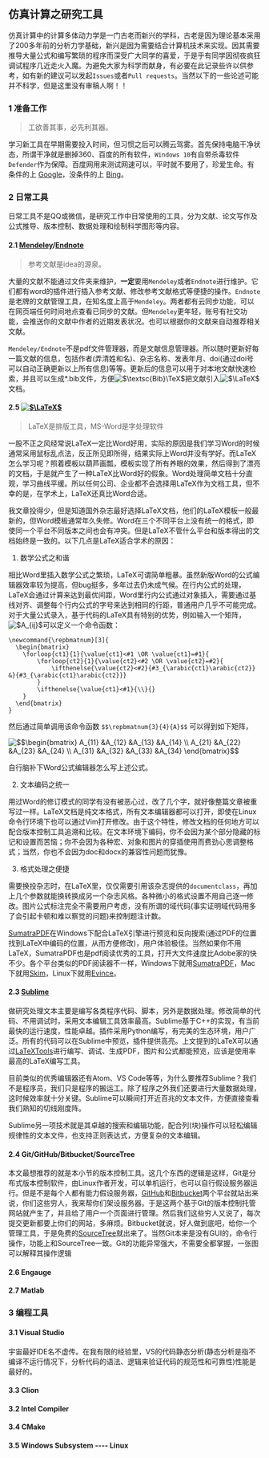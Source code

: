 ## 仿真计算之研究工具
仿真计算中的计算多体动力学是一门古老而新兴的学科，古老是因为理论基本采用了200多年前的分析力学基础，新兴是因为需要结合计算机技术来实现。因其需要推导大量公式和编写繁琐的程序而深受广大同学的喜爱，于是乎有同学因彻夜疯狂调试程序几近走火入魔。为避免大家为科学而献身，有必要在此记录些许以供参考，如有新的建议可以发起`Issues`或者`Pull requests`。当然以下的一些论述可能并不科学，但是这里没有审稿人啊！！

### 1 准备工作
>工欲善其事，必先利其器。

学习新工具在早期需要投入时间，但习惯之后可以腾云驾雾。首先保持电脑干净状态，所谓干净就是删掉360、百度的所有软件，`Windows 10`有自带杀毒软件 `Defender`作为保障。百度网用来测试网速可以，平时就不要用了，珍爱生命。有条件的上 [Google](https://www.google.com/ncr)，没条件的上 [Bing](https://cn.bing.com)。

### 2 日常工具
日常工具不是QQ或微信，是研究工作中日常使用的工具，分为文献、论文写作及公式推导、版本控制、数据处理和绘制科学图形等内容。

#### 2.1 [Mendeley](https://www.mendeley.com/)/[Endnote](https://endnote.com/)
>参考文献是idea的源泉。

大量的文献不能通过文件夹来维护，**一定**要用`Mendeley`或者`Endnote`进行维护。它们都有word的插件进行插入参考文献、修改参考文献格式等便捷的操作。`Endnote`是老牌的文献管理工具，在知名度上高于`Mendeley`。两者都有云同步功能，可以在网页端任何时间地点查看已同步的文献。但`Mendeley`更年轻，账号有社交功能，会推送你的文献中作者的近期发表状况。也可以根据你的文献来自动推荐相关文献。

`Mendeley/Endnote`不是pdf文件管理器，而是文献信息管理器。所以随时更新好每一篇文献的信息，包括作者(弄清姓和名)、杂志名称、发表年月、doi(通过doi号可以自动正确更新以上所有信息)等等。更新后的信息可以用于对本地文献快速检索，并且可以生成\*.bib文件，方便<img src="https://latex.codecogs.com/gif.latex?\inline&space;$\textsc{Bib}\TeX$" title="$\textsc{Bib}\TeX$" />把文献引入<img src="https://latex.codecogs.com/gif.latex?$\LaTeX$" title="$\LaTeX$" />文档。

#### 2.5 [<img src="https://latex.codecogs.com/gif.latex?$\LaTeX$" title="$\LaTeX$" />](https://www.tug.org/texlive/)
>LaTeX是排版工具，MS-Word是字处理软件

一股不正之风经常说LaTeX一定比Word好用，实际的原因是我们学习Word的时候通常采用鼠标乱点法，反正所见即所得，结果实际上Word并没有学好。而LaTeX怎么学习呢？照着模板以葫芦画瓢，模板实现了所有养眼的效果，然后得到了漂亮的文档，于是就产生了一种LaTeX比Word好的假象。Word处理简单文档十分直观，学习曲线平缓。所以任何公司、企业都不会选择用LaTeX作为文档工具，但不幸的是，在学术上，LaTeX还真比Word合适。

我文章投得少，但是知道国外杂志最好选择LaTeX文档，他们的LaTeX模板一般最新的，但Word模板通常年久失修。Word在三个不同平台上没有统一的格式，即使同一个平台不同版本之间也会有冲突。但是LaTeX不管什么平台和版本得出的文档始终是一致的。以下几点是LaTeX适合学术的原因：
1. 数学公式之和谐

相比Word里插入数学公式之繁琐，LaTeX可谓简单粗暴。虽然新版Word的公式编辑器效率较为提高，但bug挺多，多年过去仍未成气候。在行内公式的处理，LaTeX会通过计算来达到最优间距，Word里行内公式通过对象插入，需要通过基线对齐、调整每个行内公式的字号来达到相同的行距，普通用户几乎不可能完成。对于大量公式录入，基于代码的LaTeX具有特别的优势，例如输入一个矩阵，<img src="https://latex.codecogs.com/gif.latex?$\LaTeX$" title="$A_{ij}$" />可以定义一个命令函数：
```
\newcommand{\repbmatnum}[3]{
  \begin{bmatrix}
    \forloop{ct1}{1}{\value{ct1}<#1 \OR \value{ct1}=#1}{
        \forloop{ct2}{1}{\value{ct2}<#2 \OR \value{ct2}=#2}{
            \ifthenelse{\value{ct2}<#2}{#3_{\arabic{ct1}\arabic{ct2}} &}{#3_{\arabic{ct1}\arabic{ct2}}}
        }
        \ifthenelse{\value{ct1}<#1}{\\}{}
    }
  \end{bmatrix}
}
```
然后通过简单调用该命令函数
```$$\repbmatnum{3}{4}{A}$$```
可以得到如下矩阵，

<img src="https://latex.codecogs.com/gif.latex?\begin{bmatrix}&space;A_{11}&space;&A_{12}&space;&A_{13}&space;&A_{14}&space;\\&space;A_{21}&space;&A_{22}&space;&A_{23}&space;&A_{24}&space;\\&space;A_{31}&space;&A_{32}&space;&A_{33}&space;&A_{34}&space;\end{bmatrix}" title="$$\begin{bmatrix} A_{11} &A_{12} &A_{13} &A_{14} \\ A_{21} &A_{22} &A_{23} &A_{24} \\ A_{31} &A_{32} &A_{33} &A_{34} \end{bmatrix}$$" />

自行脑补下Word公式编辑器怎么写上述公式。

2. 文本编码之统一

用过Word的修订模式的同学有没有被恶心过，改了几个字，就好像整篇文章被重写过一样。LaTeX文档是纯文本格式，所有文本编辑器都可以打开，即使在Linux命令行环境下也可以通过Vim打开修改。由于这个特性，修改文档的任何地方可以配合版本控制工具追溯和比较。在文本环境下编码，你不会因为某个部分隐藏的标记和设置而苦恼；你不会因为各种宏、对象和图片的穿插使用而费劲心思调整格式；当然，你也不会因为doc和docx的兼容性问题而犹豫。

3. 格式处理之便捷

需要换投杂志时，在LaTeX里，仅仅需要引用该杂志提供的`documentclass`，再加上几个参数就能换转换成另一个杂志风格。各种微小的格式设置不用自己逐一修改。图片公式标注完全不需要用户考虑，没有所谓的域代码(事实证明域代码用多了会引起卡顿和难以察觉的问题)来控制题注计数。

[SumatraPDF](https://www.sumatrapdfreader.org/free-pdf-reader.html)在Windows下配合LaTeX引擎进行预览和反向搜索(通过PDF的位置找到LaTeX中编码的位置，从而方便修改)，用户体验极佳。当然如果你不用LaTeX，SumatraPDF也是pdf阅读优秀的工具，打开大文件速度比Adobe家的快不少。各个平台类似的PDF阅读器不一样，Windows下就用[SumatraPDF](https://www.sumatrapdfreader.org/free-pdf-reader.html)，Mac下就用[Skim](https://skim-app.sourceforge.io/)，Linux下就用[Evince](https://wiki.gnome.org/Apps/Evince)。

#### 2.3 [Sublime](https://www.sublimetext.com/)

做研究处理文本主要是编写各类程序代码、脚本，另外是数据处理。修改简单的代码、不用调试时，采用文本编辑工具效率最高。Sublime基于C++的实现，有当前最快的运行速度，性能卓越。插件采用Python编写，有完美的生态环境，用户广泛。所有的代码可以在Sublime中预览，插件提供高亮。上文提到的LaTeX可以通过[LaTeXTools](https://github.com/SublimeText/LaTeXTools)进行编写、调试、生成PDF，图片和公式都能预览，应该是使用率最高的LaTeX编写工具。

目前类似的优秀编辑器还有Atom、VS Code等等，为什么要推荐Sublime？我们不是程序员，我们只是程序的搬运工。除了程序之外我们还要进行大量数据处理，这时候效率就十分关键。Sublime可以瞬间打开近百兆的文本文件，方便直接查看我们熟知的切线刚度阵。

Sublime另一项技术就是其卓越的搜索和编辑功能，配合列(块)操作可以轻松编辑规律性的文本文件，也支持正则表达式，方便复杂的文本编辑。

#### 2.4 Git/GitHub/Bitbucket/SourceTree

本文最想推荐的就是本小节的版本控制工具。这几个东西的逻辑是这样，Git是分布式版本控制软件，由Linux作者开发，可以单机运行，也可以自行假设服务器运行。但是不是每个人都有能力假设服务器，[GitHub](https://github.com/)和[Bitbucket](https://bitbucket.org/)两个平台就站出来说，你们这些穷人，我来帮你们架设服务器。于是这两个基于Git的版本控制托管网站就产生了，并且给了用户一个页面进行管理。然后我们这些穷人又说了，每次提交更新都要上你们的网站，多麻烦。Bitbucket就说，好人做到底吧，给你一个管理工具，于是免费的[SourceTree](https://www.sourcetreeapp.com/)就出来了。当然Git本来是没有GUI的，命令行操作，功能上和SourceTree一致。Git的功能异常强大，不需要全都掌握，一张图可以解释其操作逻辑



#### 2.6 Engauge

#### 2.7 Matlab

### 3 编程工具

#### 3.1 Visual Studio

宇宙最好IDE名不虚传。在我有限的经验里，VS的代码静态分析(静态分析是指不编译不运行情况下，分析代码的语法、逻辑来验证代码的规范性和可靠性)性能是最好的。

#### 3.3 Clion

#### 3.2 Intel Compiler

#### 3.4 CMake

#### 3.5 Windows Subsystem ---- Linux
